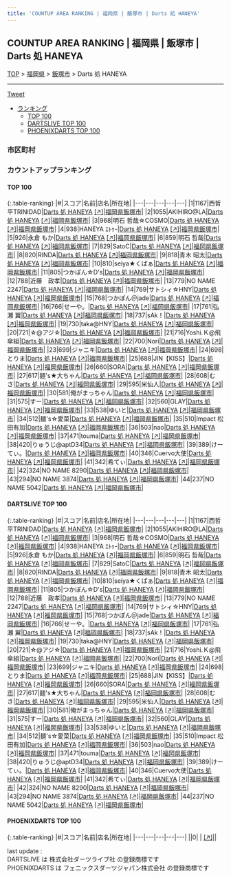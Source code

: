 ```yaml
---
title: 'COUNTUP AREA RANKING | 福岡県 | 飯塚市 | Darts 処 HANEYA'
---
```

## COUNTUP AREA RANKING | 福岡県 | 飯塚市 | Darts 処 HANEYA

[TOP](/darts/rank/) > [福岡県](/darts/rank/福岡県/) > [飯塚市](/darts/rank/福岡県/飯塚市/) > Darts 処 HANEYA

___

<a href="https://twitter.com/share?ref_src=twsrc%5Etfw" data-text="COUNTUP AREA RANKING | 福岡県飯塚市Darts 処 HANEYA" class="twitter-share-button" data-hashtags="DARTSLIVE,PHOENIXDARTS,darts,ダーツ" data-show-count="false">Tweet</a>

* [ランキング](#カウントアップランキング)
    * [TOP 100](#top-100)
    * [DARTSLIVE TOP 100](#dartslive-top-100)
    * [PHOENIXDARTS TOP 100](#phoenixdarts-top-100)

### 市区町村

<ul>

</ul>

### カウントアップランキング

#### TOP 100



{:.table-ranking}
|#|スコア|名前|店名|所在地|
|---|---|---|---|---|
|1|1167|<span class="rank-name-dl">西哲平TRINIDAD</span>|<a href="/darts/rank/shops/32cfc5423f82cad30d9b047a20a7ba1e.html">Darts 処 HANEYA</a> <a href="https://search.dartslive.com/jp/shop/32cfc5423f82cad30d9b047a20a7ba1e">[↗]</a>|<a href="/darts/rank/福岡県/飯塚市">福岡県飯塚市</a>|
|2|1055|<span class="rank-name-dl">AKIHIRO@LA</span>|<a href="/darts/rank/shops/32cfc5423f82cad30d9b047a20a7ba1e.html">Darts 処 HANEYA</a> <a href="https://search.dartslive.com/jp/shop/32cfc5423f82cad30d9b047a20a7ba1e">[↗]</a>|<a href="/darts/rank/福岡県/飯塚市">福岡県飯塚市</a>|
|3|968|<span class="rank-name-dl">明石 哲哉☆COSMO</span>|<a href="/darts/rank/shops/32cfc5423f82cad30d9b047a20a7ba1e.html">Darts 処 HANEYA</a> <a href="https://search.dartslive.com/jp/shop/32cfc5423f82cad30d9b047a20a7ba1e">[↗]</a>|<a href="/darts/rank/福岡県/飯塚市">福岡県飯塚市</a>|
|4|938|<span class="rank-name-dl">HANEYA ｴﾄｩｰ</span>|<a href="/darts/rank/shops/32cfc5423f82cad30d9b047a20a7ba1e.html">Darts 処 HANEYA</a> <a href="https://search.dartslive.com/jp/shop/32cfc5423f82cad30d9b047a20a7ba1e">[↗]</a>|<a href="/darts/rank/福岡県/飯塚市">福岡県飯塚市</a>|
|5|926|<span class="rank-name-dl">永倉 もか</span>|<a href="/darts/rank/shops/32cfc5423f82cad30d9b047a20a7ba1e.html">Darts 処 HANEYA</a> <a href="https://search.dartslive.com/jp/shop/32cfc5423f82cad30d9b047a20a7ba1e">[↗]</a>|<a href="/darts/rank/福岡県/飯塚市">福岡県飯塚市</a>|
|6|859|<span class="rank-name-dl">明石 哲哉</span>|<a href="/darts/rank/shops/32cfc5423f82cad30d9b047a20a7ba1e.html">Darts 処 HANEYA</a> <a href="https://search.dartslive.com/jp/shop/32cfc5423f82cad30d9b047a20a7ba1e">[↗]</a>|<a href="/darts/rank/福岡県/飯塚市">福岡県飯塚市</a>|
|7|829|<span class="rank-name-dl">SatoC</span>|<a href="/darts/rank/shops/32cfc5423f82cad30d9b047a20a7ba1e.html">Darts 処 HANEYA</a> <a href="https://search.dartslive.com/jp/shop/32cfc5423f82cad30d9b047a20a7ba1e">[↗]</a>|<a href="/darts/rank/福岡県/飯塚市">福岡県飯塚市</a>|
|8|820|<span class="rank-name-dl">RINDA</span>|<a href="/darts/rank/shops/32cfc5423f82cad30d9b047a20a7ba1e.html">Darts 処 HANEYA</a> <a href="https://search.dartslive.com/jp/shop/32cfc5423f82cad30d9b047a20a7ba1e">[↗]</a>|<a href="/darts/rank/福岡県/飯塚市">福岡県飯塚市</a>|
|9|818|<span class="rank-name-dl">青木 昭太</span>|<a href="/darts/rank/shops/32cfc5423f82cad30d9b047a20a7ba1e.html">Darts 処 HANEYA</a> <a href="https://search.dartslive.com/jp/shop/32cfc5423f82cad30d9b047a20a7ba1e">[↗]</a>|<a href="/darts/rank/福岡県/飯塚市">福岡県飯塚市</a>|
|10|810|<span class="rank-name-dl">seiya★くぱぁ</span>|<a href="/darts/rank/shops/32cfc5423f82cad30d9b047a20a7ba1e.html">Darts 処 HANEYA</a> <a href="https://search.dartslive.com/jp/shop/32cfc5423f82cad30d9b047a20a7ba1e">[↗]</a>|<a href="/darts/rank/福岡県/飯塚市">福岡県飯塚市</a>|
|11|805|<span class="rank-name-dl">つかぽん☆D&#x27;s</span>|<a href="/darts/rank/shops/32cfc5423f82cad30d9b047a20a7ba1e.html">Darts 処 HANEYA</a> <a href="https://search.dartslive.com/jp/shop/32cfc5423f82cad30d9b047a20a7ba1e">[↗]</a>|<a href="/darts/rank/福岡県/飯塚市">福岡県飯塚市</a>|
|12|788|<span class="rank-name-dl">近藤　政孝</span>|<a href="/darts/rank/shops/32cfc5423f82cad30d9b047a20a7ba1e.html">Darts 処 HANEYA</a> <a href="https://search.dartslive.com/jp/shop/32cfc5423f82cad30d9b047a20a7ba1e">[↗]</a>|<a href="/darts/rank/福岡県/飯塚市">福岡県飯塚市</a>|
|13|779|<span class="rank-name-dl">NO NAME 2247</span>|<a href="/darts/rank/shops/32cfc5423f82cad30d9b047a20a7ba1e.html">Darts 処 HANEYA</a> <a href="https://search.dartslive.com/jp/shop/32cfc5423f82cad30d9b047a20a7ba1e">[↗]</a>|<a href="/darts/rank/福岡県/飯塚市">福岡県飯塚市</a>|
|14|769|<span class="rank-name-dl">サトシィ☆HNY</span>|<a href="/darts/rank/shops/32cfc5423f82cad30d9b047a20a7ba1e.html">Darts 処 HANEYA</a> <a href="https://search.dartslive.com/jp/shop/32cfc5423f82cad30d9b047a20a7ba1e">[↗]</a>|<a href="/darts/rank/福岡県/飯塚市">福岡県飯塚市</a>|
|15|768|<span class="rank-name-dl">つかぽん＠jade</span>|<a href="/darts/rank/shops/32cfc5423f82cad30d9b047a20a7ba1e.html">Darts 処 HANEYA</a> <a href="https://search.dartslive.com/jp/shop/32cfc5423f82cad30d9b047a20a7ba1e">[↗]</a>|<a href="/darts/rank/福岡県/飯塚市">福岡県飯塚市</a>|
|16|766|<span class="rank-name-dl">せーや。</span>|<a href="/darts/rank/shops/32cfc5423f82cad30d9b047a20a7ba1e.html">Darts 処 HANEYA</a> <a href="https://search.dartslive.com/jp/shop/32cfc5423f82cad30d9b047a20a7ba1e">[↗]</a>|<a href="/darts/rank/福岡県/飯塚市">福岡県飯塚市</a>|
|17|761|<span class="rank-name-dl">弘瀬 翼</span>|<a href="/darts/rank/shops/32cfc5423f82cad30d9b047a20a7ba1e.html">Darts 処 HANEYA</a> <a href="https://search.dartslive.com/jp/shop/32cfc5423f82cad30d9b047a20a7ba1e">[↗]</a>|<a href="/darts/rank/福岡県/飯塚市">福岡県飯塚市</a>|
|18|737|<span class="rank-name-dl">sAk！</span>|<a href="/darts/rank/shops/32cfc5423f82cad30d9b047a20a7ba1e.html">Darts 処 HANEYA</a> <a href="https://search.dartslive.com/jp/shop/32cfc5423f82cad30d9b047a20a7ba1e">[↗]</a>|<a href="/darts/rank/福岡県/飯塚市">福岡県飯塚市</a>|
|19|730|<span class="rank-name-dl">taka@HNY</span>|<a href="/darts/rank/shops/32cfc5423f82cad30d9b047a20a7ba1e.html">Darts 処 HANEYA</a> <a href="https://search.dartslive.com/jp/shop/32cfc5423f82cad30d9b047a20a7ba1e">[↗]</a>|<a href="/darts/rank/福岡県/飯塚市">福岡県飯塚市</a>|
|20|721|<span class="rank-name-dl">☆@アジ☆</span>|<a href="/darts/rank/shops/32cfc5423f82cad30d9b047a20a7ba1e.html">Darts 処 HANEYA</a> <a href="https://search.dartslive.com/jp/shop/32cfc5423f82cad30d9b047a20a7ba1e">[↗]</a>|<a href="/darts/rank/福岡県/飯塚市">福岡県飯塚市</a>|
|21|716|<span class="rank-name-dl">Yoshi.Ｋ@飛傘組</span>|<a href="/darts/rank/shops/32cfc5423f82cad30d9b047a20a7ba1e.html">Darts 処 HANEYA</a> <a href="https://search.dartslive.com/jp/shop/32cfc5423f82cad30d9b047a20a7ba1e">[↗]</a>|<a href="/darts/rank/福岡県/飯塚市">福岡県飯塚市</a>|
|22|700|<span class="rank-name-dl">Nori</span>|<a href="/darts/rank/shops/32cfc5423f82cad30d9b047a20a7ba1e.html">Darts 処 HANEYA</a> <a href="https://search.dartslive.com/jp/shop/32cfc5423f82cad30d9b047a20a7ba1e">[↗]</a>|<a href="/darts/rank/福岡県/飯塚市">福岡県飯塚市</a>|
|23|699|<span class="rank-name-dl">ジャニキ</span>|<a href="/darts/rank/shops/32cfc5423f82cad30d9b047a20a7ba1e.html">Darts 処 HANEYA</a> <a href="https://search.dartslive.com/jp/shop/32cfc5423f82cad30d9b047a20a7ba1e">[↗]</a>|<a href="/darts/rank/福岡県/飯塚市">福岡県飯塚市</a>|
|24|698|<span class="rank-name-dl">とりま</span>|<a href="/darts/rank/shops/32cfc5423f82cad30d9b047a20a7ba1e.html">Darts 処 HANEYA</a> <a href="https://search.dartslive.com/jp/shop/32cfc5423f82cad30d9b047a20a7ba1e">[↗]</a>|<a href="/darts/rank/福岡県/飯塚市">福岡県飯塚市</a>|
|25|688|<span class="rank-name-dl">JIN【KISS】</span>|<a href="/darts/rank/shops/32cfc5423f82cad30d9b047a20a7ba1e.html">Darts 処 HANEYA</a> <a href="https://search.dartslive.com/jp/shop/32cfc5423f82cad30d9b047a20a7ba1e">[↗]</a>|<a href="/darts/rank/福岡県/飯塚市">福岡県飯塚市</a>|
|26|660|<span class="rank-name-dl">SORA</span>|<a href="/darts/rank/shops/32cfc5423f82cad30d9b047a20a7ba1e.html">Darts 処 HANEYA</a> <a href="https://search.dartslive.com/jp/shop/32cfc5423f82cad30d9b047a20a7ba1e">[↗]</a>|<a href="/darts/rank/福岡県/飯塚市">福岡県飯塚市</a>|
|27|617|<span class="rank-name-dl">麺&#x27;s★大ちゃん</span>|<a href="/darts/rank/shops/32cfc5423f82cad30d9b047a20a7ba1e.html">Darts 処 HANEYA</a> <a href="https://search.dartslive.com/jp/shop/32cfc5423f82cad30d9b047a20a7ba1e">[↗]</a>|<a href="/darts/rank/福岡県/飯塚市">福岡県飯塚市</a>|
|28|608|<span class="rank-name-dl">むさ</span>|<a href="/darts/rank/shops/32cfc5423f82cad30d9b047a20a7ba1e.html">Darts 処 HANEYA</a> <a href="https://search.dartslive.com/jp/shop/32cfc5423f82cad30d9b047a20a7ba1e">[↗]</a>|<a href="/darts/rank/福岡県/飯塚市">福岡県飯塚市</a>|
|29|595|<span class="rank-name-dl">米仙人</span>|<a href="/darts/rank/shops/32cfc5423f82cad30d9b047a20a7ba1e.html">Darts 処 HANEYA</a> <a href="https://search.dartslive.com/jp/shop/32cfc5423f82cad30d9b047a20a7ba1e">[↗]</a>|<a href="/darts/rank/福岡県/飯塚市">福岡県飯塚市</a>|
|30|581|<span class="rank-name-dl">俺がまっちゃん</span>|<a href="/darts/rank/shops/32cfc5423f82cad30d9b047a20a7ba1e.html">Darts 処 HANEYA</a> <a href="https://search.dartslive.com/jp/shop/32cfc5423f82cad30d9b047a20a7ba1e">[↗]</a>|<a href="/darts/rank/福岡県/飯塚市">福岡県飯塚市</a>|
|31|575|<span class="rank-name-dl">すー</span>|<a href="/darts/rank/shops/32cfc5423f82cad30d9b047a20a7ba1e.html">Darts 処 HANEYA</a> <a href="https://search.dartslive.com/jp/shop/32cfc5423f82cad30d9b047a20a7ba1e">[↗]</a>|<a href="/darts/rank/福岡県/飯塚市">福岡県飯塚市</a>|
|32|560|<span class="rank-name-dl">GLAY</span>|<a href="/darts/rank/shops/32cfc5423f82cad30d9b047a20a7ba1e.html">Darts 処 HANEYA</a> <a href="https://search.dartslive.com/jp/shop/32cfc5423f82cad30d9b047a20a7ba1e">[↗]</a>|<a href="/darts/rank/福岡県/飯塚市">福岡県飯塚市</a>|
|33|538|<span class="rank-name-dl">ゆいと</span>|<a href="/darts/rank/shops/32cfc5423f82cad30d9b047a20a7ba1e.html">Darts 処 HANEYA</a> <a href="https://search.dartslive.com/jp/shop/32cfc5423f82cad30d9b047a20a7ba1e">[↗]</a>|<a href="/darts/rank/福岡県/飯塚市">福岡県飯塚市</a>|
|34|512|<span class="rank-name-dl">麺&#x27;s☆愛菜</span>|<a href="/darts/rank/shops/32cfc5423f82cad30d9b047a20a7ba1e.html">Darts 処 HANEYA</a> <a href="https://search.dartslive.com/jp/shop/32cfc5423f82cad30d9b047a20a7ba1e">[↗]</a>|<a href="/darts/rank/福岡県/飯塚市">福岡県飯塚市</a>|
|35|510|<span class="rank-name-dl">Impact 松田有加</span>|<a href="/darts/rank/shops/32cfc5423f82cad30d9b047a20a7ba1e.html">Darts 処 HANEYA</a> <a href="https://search.dartslive.com/jp/shop/32cfc5423f82cad30d9b047a20a7ba1e">[↗]</a>|<a href="/darts/rank/福岡県/飯塚市">福岡県飯塚市</a>|
|36|503|<span class="rank-name-dl">nao</span>|<a href="/darts/rank/shops/32cfc5423f82cad30d9b047a20a7ba1e.html">Darts 処 HANEYA</a> <a href="https://search.dartslive.com/jp/shop/32cfc5423f82cad30d9b047a20a7ba1e">[↗]</a>|<a href="/darts/rank/福岡県/飯塚市">福岡県飯塚市</a>|
|37|471|<span class="rank-name-dl">touma</span>|<a href="/darts/rank/shops/32cfc5423f82cad30d9b047a20a7ba1e.html">Darts 処 HANEYA</a> <a href="https://search.dartslive.com/jp/shop/32cfc5423f82cad30d9b047a20a7ba1e">[↗]</a>|<a href="/darts/rank/福岡県/飯塚市">福岡県飯塚市</a>|
|38|420|<span class="rank-name-dl">りゅうじ@aptD34</span>|<a href="/darts/rank/shops/32cfc5423f82cad30d9b047a20a7ba1e.html">Darts 処 HANEYA</a> <a href="https://search.dartslive.com/jp/shop/32cfc5423f82cad30d9b047a20a7ba1e">[↗]</a>|<a href="/darts/rank/福岡県/飯塚市">福岡県飯塚市</a>|
|39|389|<span class="rank-name-dl">けーてぃ。</span>|<a href="/darts/rank/shops/32cfc5423f82cad30d9b047a20a7ba1e.html">Darts 処 HANEYA</a> <a href="https://search.dartslive.com/jp/shop/32cfc5423f82cad30d9b047a20a7ba1e">[↗]</a>|<a href="/darts/rank/福岡県/飯塚市">福岡県飯塚市</a>|
|40|346|<span class="rank-name-dl">Cuervo大使</span>|<a href="/darts/rank/shops/32cfc5423f82cad30d9b047a20a7ba1e.html">Darts 処 HANEYA</a> <a href="https://search.dartslive.com/jp/shop/32cfc5423f82cad30d9b047a20a7ba1e">[↗]</a>|<a href="/darts/rank/福岡県/飯塚市">福岡県飯塚市</a>|
|41|342|<span class="rank-name-dl">希てぃ</span>|<a href="/darts/rank/shops/32cfc5423f82cad30d9b047a20a7ba1e.html">Darts 処 HANEYA</a> <a href="https://search.dartslive.com/jp/shop/32cfc5423f82cad30d9b047a20a7ba1e">[↗]</a>|<a href="/darts/rank/福岡県/飯塚市">福岡県飯塚市</a>|
|42|324|<span class="rank-name-dl">NO NAME 8290</span>|<a href="/darts/rank/shops/32cfc5423f82cad30d9b047a20a7ba1e.html">Darts 処 HANEYA</a> <a href="https://search.dartslive.com/jp/shop/32cfc5423f82cad30d9b047a20a7ba1e">[↗]</a>|<a href="/darts/rank/福岡県/飯塚市">福岡県飯塚市</a>|
|43|294|<span class="rank-name-dl">NO NAME 3874</span>|<a href="/darts/rank/shops/32cfc5423f82cad30d9b047a20a7ba1e.html">Darts 処 HANEYA</a> <a href="https://search.dartslive.com/jp/shop/32cfc5423f82cad30d9b047a20a7ba1e">[↗]</a>|<a href="/darts/rank/福岡県/飯塚市">福岡県飯塚市</a>|
|44|237|<span class="rank-name-dl">NO NAME 5042</span>|<a href="/darts/rank/shops/32cfc5423f82cad30d9b047a20a7ba1e.html">Darts 処 HANEYA</a> <a href="https://search.dartslive.com/jp/shop/32cfc5423f82cad30d9b047a20a7ba1e">[↗]</a>|<a href="/darts/rank/福岡県/飯塚市">福岡県飯塚市</a>|


#### DARTSLIVE TOP 100



{:.table-ranking}
|#|スコア|名前|店名|所在地|
|---|---|---|---|---|
|1|1167|<span class="rank-name-dl">西哲平TRINIDAD</span>|<a href="/darts/rank/shops/32cfc5423f82cad30d9b047a20a7ba1e.html">Darts 処 HANEYA</a> <a href="https://search.dartslive.com/jp/shop/32cfc5423f82cad30d9b047a20a7ba1e">[↗]</a>|<a href="/darts/rank/福岡県/飯塚市">福岡県飯塚市</a>|
|2|1055|<span class="rank-name-dl">AKIHIRO@LA</span>|<a href="/darts/rank/shops/32cfc5423f82cad30d9b047a20a7ba1e.html">Darts 処 HANEYA</a> <a href="https://search.dartslive.com/jp/shop/32cfc5423f82cad30d9b047a20a7ba1e">[↗]</a>|<a href="/darts/rank/福岡県/飯塚市">福岡県飯塚市</a>|
|3|968|<span class="rank-name-dl">明石 哲哉☆COSMO</span>|<a href="/darts/rank/shops/32cfc5423f82cad30d9b047a20a7ba1e.html">Darts 処 HANEYA</a> <a href="https://search.dartslive.com/jp/shop/32cfc5423f82cad30d9b047a20a7ba1e">[↗]</a>|<a href="/darts/rank/福岡県/飯塚市">福岡県飯塚市</a>|
|4|938|<span class="rank-name-dl">HANEYA ｴﾄｩｰ</span>|<a href="/darts/rank/shops/32cfc5423f82cad30d9b047a20a7ba1e.html">Darts 処 HANEYA</a> <a href="https://search.dartslive.com/jp/shop/32cfc5423f82cad30d9b047a20a7ba1e">[↗]</a>|<a href="/darts/rank/福岡県/飯塚市">福岡県飯塚市</a>|
|5|926|<span class="rank-name-dl">永倉 もか</span>|<a href="/darts/rank/shops/32cfc5423f82cad30d9b047a20a7ba1e.html">Darts 処 HANEYA</a> <a href="https://search.dartslive.com/jp/shop/32cfc5423f82cad30d9b047a20a7ba1e">[↗]</a>|<a href="/darts/rank/福岡県/飯塚市">福岡県飯塚市</a>|
|6|859|<span class="rank-name-dl">明石 哲哉</span>|<a href="/darts/rank/shops/32cfc5423f82cad30d9b047a20a7ba1e.html">Darts 処 HANEYA</a> <a href="https://search.dartslive.com/jp/shop/32cfc5423f82cad30d9b047a20a7ba1e">[↗]</a>|<a href="/darts/rank/福岡県/飯塚市">福岡県飯塚市</a>|
|7|829|<span class="rank-name-dl">SatoC</span>|<a href="/darts/rank/shops/32cfc5423f82cad30d9b047a20a7ba1e.html">Darts 処 HANEYA</a> <a href="https://search.dartslive.com/jp/shop/32cfc5423f82cad30d9b047a20a7ba1e">[↗]</a>|<a href="/darts/rank/福岡県/飯塚市">福岡県飯塚市</a>|
|8|820|<span class="rank-name-dl">RINDA</span>|<a href="/darts/rank/shops/32cfc5423f82cad30d9b047a20a7ba1e.html">Darts 処 HANEYA</a> <a href="https://search.dartslive.com/jp/shop/32cfc5423f82cad30d9b047a20a7ba1e">[↗]</a>|<a href="/darts/rank/福岡県/飯塚市">福岡県飯塚市</a>|
|9|818|<span class="rank-name-dl">青木 昭太</span>|<a href="/darts/rank/shops/32cfc5423f82cad30d9b047a20a7ba1e.html">Darts 処 HANEYA</a> <a href="https://search.dartslive.com/jp/shop/32cfc5423f82cad30d9b047a20a7ba1e">[↗]</a>|<a href="/darts/rank/福岡県/飯塚市">福岡県飯塚市</a>|
|10|810|<span class="rank-name-dl">seiya★くぱぁ</span>|<a href="/darts/rank/shops/32cfc5423f82cad30d9b047a20a7ba1e.html">Darts 処 HANEYA</a> <a href="https://search.dartslive.com/jp/shop/32cfc5423f82cad30d9b047a20a7ba1e">[↗]</a>|<a href="/darts/rank/福岡県/飯塚市">福岡県飯塚市</a>|
|11|805|<span class="rank-name-dl">つかぽん☆D&#x27;s</span>|<a href="/darts/rank/shops/32cfc5423f82cad30d9b047a20a7ba1e.html">Darts 処 HANEYA</a> <a href="https://search.dartslive.com/jp/shop/32cfc5423f82cad30d9b047a20a7ba1e">[↗]</a>|<a href="/darts/rank/福岡県/飯塚市">福岡県飯塚市</a>|
|12|788|<span class="rank-name-dl">近藤　政孝</span>|<a href="/darts/rank/shops/32cfc5423f82cad30d9b047a20a7ba1e.html">Darts 処 HANEYA</a> <a href="https://search.dartslive.com/jp/shop/32cfc5423f82cad30d9b047a20a7ba1e">[↗]</a>|<a href="/darts/rank/福岡県/飯塚市">福岡県飯塚市</a>|
|13|779|<span class="rank-name-dl">NO NAME 2247</span>|<a href="/darts/rank/shops/32cfc5423f82cad30d9b047a20a7ba1e.html">Darts 処 HANEYA</a> <a href="https://search.dartslive.com/jp/shop/32cfc5423f82cad30d9b047a20a7ba1e">[↗]</a>|<a href="/darts/rank/福岡県/飯塚市">福岡県飯塚市</a>|
|14|769|<span class="rank-name-dl">サトシィ☆HNY</span>|<a href="/darts/rank/shops/32cfc5423f82cad30d9b047a20a7ba1e.html">Darts 処 HANEYA</a> <a href="https://search.dartslive.com/jp/shop/32cfc5423f82cad30d9b047a20a7ba1e">[↗]</a>|<a href="/darts/rank/福岡県/飯塚市">福岡県飯塚市</a>|
|15|768|<span class="rank-name-dl">つかぽん＠jade</span>|<a href="/darts/rank/shops/32cfc5423f82cad30d9b047a20a7ba1e.html">Darts 処 HANEYA</a> <a href="https://search.dartslive.com/jp/shop/32cfc5423f82cad30d9b047a20a7ba1e">[↗]</a>|<a href="/darts/rank/福岡県/飯塚市">福岡県飯塚市</a>|
|16|766|<span class="rank-name-dl">せーや。</span>|<a href="/darts/rank/shops/32cfc5423f82cad30d9b047a20a7ba1e.html">Darts 処 HANEYA</a> <a href="https://search.dartslive.com/jp/shop/32cfc5423f82cad30d9b047a20a7ba1e">[↗]</a>|<a href="/darts/rank/福岡県/飯塚市">福岡県飯塚市</a>|
|17|761|<span class="rank-name-dl">弘瀬 翼</span>|<a href="/darts/rank/shops/32cfc5423f82cad30d9b047a20a7ba1e.html">Darts 処 HANEYA</a> <a href="https://search.dartslive.com/jp/shop/32cfc5423f82cad30d9b047a20a7ba1e">[↗]</a>|<a href="/darts/rank/福岡県/飯塚市">福岡県飯塚市</a>|
|18|737|<span class="rank-name-dl">sAk！</span>|<a href="/darts/rank/shops/32cfc5423f82cad30d9b047a20a7ba1e.html">Darts 処 HANEYA</a> <a href="https://search.dartslive.com/jp/shop/32cfc5423f82cad30d9b047a20a7ba1e">[↗]</a>|<a href="/darts/rank/福岡県/飯塚市">福岡県飯塚市</a>|
|19|730|<span class="rank-name-dl">taka@HNY</span>|<a href="/darts/rank/shops/32cfc5423f82cad30d9b047a20a7ba1e.html">Darts 処 HANEYA</a> <a href="https://search.dartslive.com/jp/shop/32cfc5423f82cad30d9b047a20a7ba1e">[↗]</a>|<a href="/darts/rank/福岡県/飯塚市">福岡県飯塚市</a>|
|20|721|<span class="rank-name-dl">☆@アジ☆</span>|<a href="/darts/rank/shops/32cfc5423f82cad30d9b047a20a7ba1e.html">Darts 処 HANEYA</a> <a href="https://search.dartslive.com/jp/shop/32cfc5423f82cad30d9b047a20a7ba1e">[↗]</a>|<a href="/darts/rank/福岡県/飯塚市">福岡県飯塚市</a>|
|21|716|<span class="rank-name-dl">Yoshi.Ｋ@飛傘組</span>|<a href="/darts/rank/shops/32cfc5423f82cad30d9b047a20a7ba1e.html">Darts 処 HANEYA</a> <a href="https://search.dartslive.com/jp/shop/32cfc5423f82cad30d9b047a20a7ba1e">[↗]</a>|<a href="/darts/rank/福岡県/飯塚市">福岡県飯塚市</a>|
|22|700|<span class="rank-name-dl">Nori</span>|<a href="/darts/rank/shops/32cfc5423f82cad30d9b047a20a7ba1e.html">Darts 処 HANEYA</a> <a href="https://search.dartslive.com/jp/shop/32cfc5423f82cad30d9b047a20a7ba1e">[↗]</a>|<a href="/darts/rank/福岡県/飯塚市">福岡県飯塚市</a>|
|23|699|<span class="rank-name-dl">ジャニキ</span>|<a href="/darts/rank/shops/32cfc5423f82cad30d9b047a20a7ba1e.html">Darts 処 HANEYA</a> <a href="https://search.dartslive.com/jp/shop/32cfc5423f82cad30d9b047a20a7ba1e">[↗]</a>|<a href="/darts/rank/福岡県/飯塚市">福岡県飯塚市</a>|
|24|698|<span class="rank-name-dl">とりま</span>|<a href="/darts/rank/shops/32cfc5423f82cad30d9b047a20a7ba1e.html">Darts 処 HANEYA</a> <a href="https://search.dartslive.com/jp/shop/32cfc5423f82cad30d9b047a20a7ba1e">[↗]</a>|<a href="/darts/rank/福岡県/飯塚市">福岡県飯塚市</a>|
|25|688|<span class="rank-name-dl">JIN【KISS】</span>|<a href="/darts/rank/shops/32cfc5423f82cad30d9b047a20a7ba1e.html">Darts 処 HANEYA</a> <a href="https://search.dartslive.com/jp/shop/32cfc5423f82cad30d9b047a20a7ba1e">[↗]</a>|<a href="/darts/rank/福岡県/飯塚市">福岡県飯塚市</a>|
|26|660|<span class="rank-name-dl">SORA</span>|<a href="/darts/rank/shops/32cfc5423f82cad30d9b047a20a7ba1e.html">Darts 処 HANEYA</a> <a href="https://search.dartslive.com/jp/shop/32cfc5423f82cad30d9b047a20a7ba1e">[↗]</a>|<a href="/darts/rank/福岡県/飯塚市">福岡県飯塚市</a>|
|27|617|<span class="rank-name-dl">麺&#x27;s★大ちゃん</span>|<a href="/darts/rank/shops/32cfc5423f82cad30d9b047a20a7ba1e.html">Darts 処 HANEYA</a> <a href="https://search.dartslive.com/jp/shop/32cfc5423f82cad30d9b047a20a7ba1e">[↗]</a>|<a href="/darts/rank/福岡県/飯塚市">福岡県飯塚市</a>|
|28|608|<span class="rank-name-dl">むさ</span>|<a href="/darts/rank/shops/32cfc5423f82cad30d9b047a20a7ba1e.html">Darts 処 HANEYA</a> <a href="https://search.dartslive.com/jp/shop/32cfc5423f82cad30d9b047a20a7ba1e">[↗]</a>|<a href="/darts/rank/福岡県/飯塚市">福岡県飯塚市</a>|
|29|595|<span class="rank-name-dl">米仙人</span>|<a href="/darts/rank/shops/32cfc5423f82cad30d9b047a20a7ba1e.html">Darts 処 HANEYA</a> <a href="https://search.dartslive.com/jp/shop/32cfc5423f82cad30d9b047a20a7ba1e">[↗]</a>|<a href="/darts/rank/福岡県/飯塚市">福岡県飯塚市</a>|
|30|581|<span class="rank-name-dl">俺がまっちゃん</span>|<a href="/darts/rank/shops/32cfc5423f82cad30d9b047a20a7ba1e.html">Darts 処 HANEYA</a> <a href="https://search.dartslive.com/jp/shop/32cfc5423f82cad30d9b047a20a7ba1e">[↗]</a>|<a href="/darts/rank/福岡県/飯塚市">福岡県飯塚市</a>|
|31|575|<span class="rank-name-dl">すー</span>|<a href="/darts/rank/shops/32cfc5423f82cad30d9b047a20a7ba1e.html">Darts 処 HANEYA</a> <a href="https://search.dartslive.com/jp/shop/32cfc5423f82cad30d9b047a20a7ba1e">[↗]</a>|<a href="/darts/rank/福岡県/飯塚市">福岡県飯塚市</a>|
|32|560|<span class="rank-name-dl">GLAY</span>|<a href="/darts/rank/shops/32cfc5423f82cad30d9b047a20a7ba1e.html">Darts 処 HANEYA</a> <a href="https://search.dartslive.com/jp/shop/32cfc5423f82cad30d9b047a20a7ba1e">[↗]</a>|<a href="/darts/rank/福岡県/飯塚市">福岡県飯塚市</a>|
|33|538|<span class="rank-name-dl">ゆいと</span>|<a href="/darts/rank/shops/32cfc5423f82cad30d9b047a20a7ba1e.html">Darts 処 HANEYA</a> <a href="https://search.dartslive.com/jp/shop/32cfc5423f82cad30d9b047a20a7ba1e">[↗]</a>|<a href="/darts/rank/福岡県/飯塚市">福岡県飯塚市</a>|
|34|512|<span class="rank-name-dl">麺&#x27;s☆愛菜</span>|<a href="/darts/rank/shops/32cfc5423f82cad30d9b047a20a7ba1e.html">Darts 処 HANEYA</a> <a href="https://search.dartslive.com/jp/shop/32cfc5423f82cad30d9b047a20a7ba1e">[↗]</a>|<a href="/darts/rank/福岡県/飯塚市">福岡県飯塚市</a>|
|35|510|<span class="rank-name-dl">Impact 松田有加</span>|<a href="/darts/rank/shops/32cfc5423f82cad30d9b047a20a7ba1e.html">Darts 処 HANEYA</a> <a href="https://search.dartslive.com/jp/shop/32cfc5423f82cad30d9b047a20a7ba1e">[↗]</a>|<a href="/darts/rank/福岡県/飯塚市">福岡県飯塚市</a>|
|36|503|<span class="rank-name-dl">nao</span>|<a href="/darts/rank/shops/32cfc5423f82cad30d9b047a20a7ba1e.html">Darts 処 HANEYA</a> <a href="https://search.dartslive.com/jp/shop/32cfc5423f82cad30d9b047a20a7ba1e">[↗]</a>|<a href="/darts/rank/福岡県/飯塚市">福岡県飯塚市</a>|
|37|471|<span class="rank-name-dl">touma</span>|<a href="/darts/rank/shops/32cfc5423f82cad30d9b047a20a7ba1e.html">Darts 処 HANEYA</a> <a href="https://search.dartslive.com/jp/shop/32cfc5423f82cad30d9b047a20a7ba1e">[↗]</a>|<a href="/darts/rank/福岡県/飯塚市">福岡県飯塚市</a>|
|38|420|<span class="rank-name-dl">りゅうじ@aptD34</span>|<a href="/darts/rank/shops/32cfc5423f82cad30d9b047a20a7ba1e.html">Darts 処 HANEYA</a> <a href="https://search.dartslive.com/jp/shop/32cfc5423f82cad30d9b047a20a7ba1e">[↗]</a>|<a href="/darts/rank/福岡県/飯塚市">福岡県飯塚市</a>|
|39|389|<span class="rank-name-dl">けーてぃ。</span>|<a href="/darts/rank/shops/32cfc5423f82cad30d9b047a20a7ba1e.html">Darts 処 HANEYA</a> <a href="https://search.dartslive.com/jp/shop/32cfc5423f82cad30d9b047a20a7ba1e">[↗]</a>|<a href="/darts/rank/福岡県/飯塚市">福岡県飯塚市</a>|
|40|346|<span class="rank-name-dl">Cuervo大使</span>|<a href="/darts/rank/shops/32cfc5423f82cad30d9b047a20a7ba1e.html">Darts 処 HANEYA</a> <a href="https://search.dartslive.com/jp/shop/32cfc5423f82cad30d9b047a20a7ba1e">[↗]</a>|<a href="/darts/rank/福岡県/飯塚市">福岡県飯塚市</a>|
|41|342|<span class="rank-name-dl">希てぃ</span>|<a href="/darts/rank/shops/32cfc5423f82cad30d9b047a20a7ba1e.html">Darts 処 HANEYA</a> <a href="https://search.dartslive.com/jp/shop/32cfc5423f82cad30d9b047a20a7ba1e">[↗]</a>|<a href="/darts/rank/福岡県/飯塚市">福岡県飯塚市</a>|
|42|324|<span class="rank-name-dl">NO NAME 8290</span>|<a href="/darts/rank/shops/32cfc5423f82cad30d9b047a20a7ba1e.html">Darts 処 HANEYA</a> <a href="https://search.dartslive.com/jp/shop/32cfc5423f82cad30d9b047a20a7ba1e">[↗]</a>|<a href="/darts/rank/福岡県/飯塚市">福岡県飯塚市</a>|
|43|294|<span class="rank-name-dl">NO NAME 3874</span>|<a href="/darts/rank/shops/32cfc5423f82cad30d9b047a20a7ba1e.html">Darts 処 HANEYA</a> <a href="https://search.dartslive.com/jp/shop/32cfc5423f82cad30d9b047a20a7ba1e">[↗]</a>|<a href="/darts/rank/福岡県/飯塚市">福岡県飯塚市</a>|
|44|237|<span class="rank-name-dl">NO NAME 5042</span>|<a href="/darts/rank/shops/32cfc5423f82cad30d9b047a20a7ba1e.html">Darts 処 HANEYA</a> <a href="https://search.dartslive.com/jp/shop/32cfc5423f82cad30d9b047a20a7ba1e">[↗]</a>|<a href="/darts/rank/福岡県/飯塚市">福岡県飯塚市</a>|


#### PHOENIXDARTS TOP 100



{:.table-ranking}
|#|スコア|名前|店名|所在地|
|---|---|---|---|---|
||0|<span class="rank-name-dl"> </span>|<a href="/darts/rank/shops/.html"></a> <a href="">[↗]</a>|<a href="/darts/rank//"></a>|


<div class="footer border-top border-gray-light mt-5 pt-3 text-right text-gray">
    last update : <span style="font-weight: italic" id="foot_last_modified"></span><br />
    DARTSLIVE は 株式会社ダーツライブ社 の登録商標です<br />
    PHOENIXDARTS は フェニックスダーツジャパン株式会社 の登録商標です<br />
</div>

<script src="https://cdnjs.cloudflare.com/ajax/libs/jquery.tablesorter/2.31.3/js/jquery.tablesorter.min.js" integrity="sha512-qzgd5cYSZcosqpzpn7zF2ZId8f/8CHmFKZ8j7mU4OUXTNRd5g+ZHBPsgKEwoqxCtdQvExE5LprwwPAgoicguNg==" crossorigin="anonymous" referrerpolicy="no-referrer"></script>
<link rel="stylesheet" href="https://cdnjs.cloudflare.com/ajax/libs/jquery.tablesorter/2.31.3/css/theme.default.min.css" integrity="sha512-wghhOJkjQX0Lh3NSWvNKeZ0ZpNn+SPVXX1Qyc9OCaogADktxrBiBdKGDoqVUOyhStvMBmJQ8ZdMHiR3wuEq8+w==" crossorigin="anonymous" referrerpolicy="no-referrer" />
<script>
$(function() {
    $(".table-ranking").tablesorter({sortList:[[0, 0]]});
    $("#foot_last_modified").text(formatDate(new Date(document.lastModified), 'yyyy-MM-dd HH:mm:ss'));
});
</script>

<script async src="https://platform.twitter.com/widgets.js" charset="utf-8"></script>